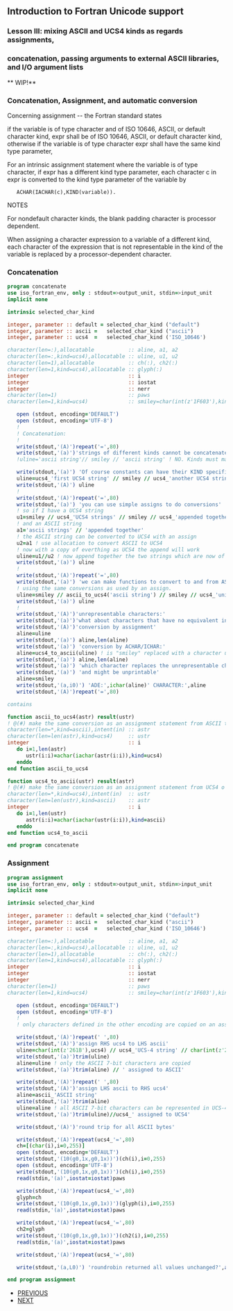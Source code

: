 ## Introduction to Fortran Unicode support
### Lesson III: mixing ASCII and UCS4 kinds as regards assignments,
### concatenation, passing arguments to external ASCII libraries, and I/O argument lists

** WIP!**

### Concatenation, Assignment, and automatic conversion

Concerning assignment -- the Fortran standard states

   if the variable is of type character and of ISO 10646, ASCII, or default
   character kind, expr shall be of ISO 10646, ASCII, or default character
   kind, otherwise if the variable is of type character expr shall have
   the same kind type parameter,
   
   For an intrinsic assignment statement where the variable is of type
   character, if expr has a different kind type parameter, each character c
   in expr is converted to the kind type parameter of the variable by 

       ACHAR(IACHAR(c),KIND(variable)).

   NOTES

   For nondefault character kinds, the blank padding character is
   processor dependent. 
   
   When assigning a character expression to a variable of a different kind,
   each character of the expression that is not representable in the kind
   of the variable is replaced by a processor-dependent character.

### Concatenation
```fortran
program concatenate
use iso_fortran_env, only : stdout=>output_unit, stdin=>input_unit
implicit none

intrinsic selected_char_kind

integer, parameter :: default = selected_char_kind ("default")
integer, parameter :: ascii =   selected_char_kind ("ascii")
integer, parameter :: ucs4  =   selected_char_kind ('ISO_10646')

character(len=:),allocatable           :: aline, a1, a2
character(len=:,kind=ucs4),allocatable :: uline, u1, u2
character(len=1),allocatable           :: ch(:), ch2(:)
character(len=1,kind=ucs4),allocatable :: glyph(:)
integer                                :: i
integer                                :: iostat
integer                                :: nerr
character(len=1)                       :: paws
character(len=1,kind=ucs4)             :: smiley=char(int(z'1F603'),kind=ucs4) ! 😃 Smiling face with open mouth

   open (stdout, encoding='DEFAULT')
   open (stdout, encoding='UTF-8')
   !
   ! Concatenation:
   !
   write(stdout,'(A)')repeat('=',80)
   write(stdout,'(a)')'strings of different kinds cannot be concatenated.'
   !uline='ascii string'// smiley // 'ascii string' ! NO. Kinds must match

   write(stdout,'(a)') 'Of course constants can have their KIND specified.'
   uline=ucs4_'first UCS4 string' // smiley // ucs4_'another UCS4 string '
   write(stdout,'(A)') uline
   !
   write(stdout,'(A)')repeat('=',80)
   write(stdout,'(a)') 'you can use simple assigns to do conversions'
   ! so if I have a UCS4 string
   u1=smiley // ucs4_'UCS4 strings' // smiley // ucs4_'appended together' // smiley
   ! and an ASCII string
   a1='ascii strings' // 'appended together'
   ! the ASCII string can be converted to UCS4 with an assign
   u2=a1 ! use allocation to convert ASCII to UCS4
   ! now with a copy of everthing as UCS4 the append will work
   uline=u1//u2 ! now append together the two strings which are now of the same kind
   write(stdout,'(a)') uline
   ! 
   write(stdout,'(A)')repeat('=',80)
   write(stdout,'(a)') 'we can make functions to convert to and from ASCII and UCS4'
   ! using the same conversions as used by an assign.
   uline=smiley // ascii_to_ucs4('ascii string') // smiley // ucs4_'unicode string' // smiley
   write(stdout,'(a)') uline
   !
   write(stdout,'(A)')'unrepresentable characters:'
   write(stdout,'(a)')'what about characters that have no equivalent in the other kind?'
   write(stdout,'(A)')'conversion by assignment'
   aline=uline 
   write(stdout,'(a)') aline,len(aline)
   write(stdout,'(a)') 'conversion by ACHAR/ICHAR:'
   aline=ucs4_to_ascii(uline) ! is "smiley" replaced with a character used for errors?
   write(stdout,'(a)') aline,len(aline)
   write(stdout,'(a)') 'which character replaces the unrepresentable characters is processor-dependent'
   write(stdout,'(a)') 'and might be unprintable'
   aline=smiley
   write(stdout,'(a,i0)') 'ADE:',ichar(aline)' CHARACTER:',aline
   write(stdout,'(A)')repeat('=',80)

contains

function ascii_to_ucs4(astr) result(ustr)
! @(#) make the same conversion as an assignment statement from ASCII to UCS4
character(len=*,kind=ascii),intent(in) :: astr
character(len=len(astr),kind=ucs4)     :: ustr
integer                                :: i
   do i=1,len(astr)
      ustr(i:i)=achar(iachar(astr(i:i)),kind=ucs4)
   enddo
end function ascii_to_ucs4

function ucs4_to_ascii(ustr) result(astr)
! @(#) make the same conversion as an assignment statement from UCS4 o ASCII
character(len=*,kind=ucs4),intent(in)  :: ustr
character(len=len(ustr),kind=ascii)    :: astr
integer                                :: i
   do i=1,len(ustr)
      astr(i:i)=achar(iachar(ustr(i:i)),kind=ascii)
   enddo
end function ucs4_to_ascii

end program concatenate
```
### Assignment
```fortran
program assignment
use iso_fortran_env, only : stdout=>output_unit, stdin=>input_unit
implicit none

intrinsic selected_char_kind

integer, parameter :: default = selected_char_kind ("default")
integer, parameter :: ascii =   selected_char_kind ("ascii")
integer, parameter :: ucs4  =   selected_char_kind ('ISO_10646')

character(len=:),allocatable           :: aline, a1, a2
character(len=:,kind=ucs4),allocatable :: uline, u1, u2
character(len=1),allocatable           :: ch(:), ch2(:)
character(len=1,kind=ucs4),allocatable :: glyph(:)
integer                                :: i
integer                                :: iostat
integer                                :: nerr
character(len=1)                       :: paws
character(len=1,kind=ucs4)             :: smiley=char(int(z'1F603'),kind=ucs4) ! 😃 Smiling face with open mouth

   open (stdout, encoding='DEFAULT')
   open (stdout, encoding='UTF-8')
   !
   ! only characters defined in the other encoding are copied on an assign

   write(stdout,'(A)')repeat(' ',80)
   write(stdout,'(A)')'assign RHS ucs4 to LHS ascii'
   uline=char(int(z'261B'),ucs4) // ucs4_'UCS-4 string' // char(int(z'261A'),ucs4)
   write(stdout,'(a)')trim(uline)
   aline=uline ! only the ASCII 7-bit characters are copied
   write(stdout,'(a)')trim(aline) // ' assigned to ASCII'

   write(stdout,'(A)')repeat(' ',80)
   write(stdout,'(A)')'assign LHS ascii to RHS ucs4'
   aline=ascii_'ASCII string' 
   write(stdout,'(a)')trim(aline)
   uline=aline ! all ASCII 7-bit characters can be represented in UCS-4
   write(stdout,'(a)')trim(uline)//ucs4_' assigned to UCS4'

   write(stdout,'(A)')'round trip for all ASCII bytes'

   write(stdout,'(A)')repeat(ucs4_'=',80)
   ch=[(char(i),i=0,255)]
   open (stdout, encoding='DEFAULT')
   write(stdout,'(10(g0,1x,g0,1x))')(ch(i),i=0,255)
   open (stdout, encoding='UTF-8')
   write(stdout,'(10(g0,1x,g0,1x))')(ch(i),i=0,255)
   read(stdin,'(a)',iostat=iostat)paws

   write(stdout,'(A)')repeat(ucs4_'=',80)
   glyph=ch
   write(stdout,'(10(g0,1x,g0,1x))')(glyph(i),i=0,255)
   read(stdin,'(a)',iostat=iostat)paws

   write(stdout,'(A)')repeat(ucs4_'=',80)
   ch2=glyph
   write(stdout,'(10(g0,1x,g0,1x))')(ch2(i),i=0,255)
   read(stdin,'(a)',iostat=iostat)paws

   write(stdout,'(A)')repeat(ucs4_'=',80)

   write(stdout,'(a,L0)') 'roundrobin returned all values unchanged?',all( ch .eq. ch2)

end program assignment
```
+ [PREVIOUS](https://github.com/lockstockandbarrel/earth/blob/main/docs/lesson2_ucs4.md)
+ [NEXT](https://github.com/lockstockandbarrel/earth/blob/main/docs/lesson4_ucs4.md)

